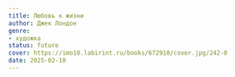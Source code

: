 ```yaml
---
title: Любовь к жизни
author: Джек Лондон
genre:
- художка
status: future
cover: https://imo10.labirint.ru/books/672910/cover.jpg/242-0
date: 2025-02-10
---
```


